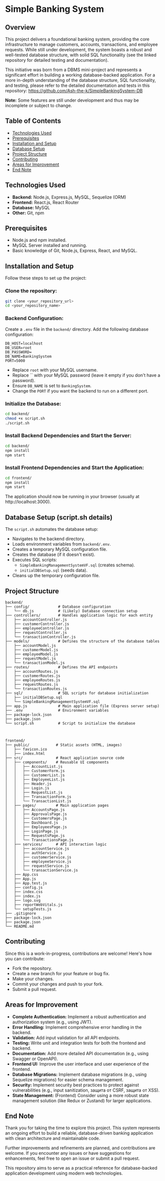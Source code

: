 # Simple Banking System

## Overview
This project delivers a foundational banking system, providing the core infrastructure to manage customers, accounts, transactions, and employee requests. While still under development, the system boasts a robust and well-tested database structure, with solid SQL functionality (see the linked repository for detailed testing and documentation).

This initiative was born from a DBMS mini-project and represents a significant effort in building a working database-backed application. For a more in-depth understanding of the database structure, SQL functionality, and testing, please refer to the detailed documentation and tests in this repository: https://github.com/Ash-the-k/SimpleBankingSystem-DB

**Note:** Some features are still under development and thus may be incomplete or subject to change.

## Table of Contents

- [Technologies Used](#technologies-used)
- [Prerequisites](#prerequisites)
- [Installation and Setup](#installation-and-setup)
- [Database Setup](#database-setup-scriptsh-details)
- [Project Structure](#project-structure)
- [Contributing](#contributing)
- [Areas for Improvement](#areas-for-improvement)
- [End Note](#end-note)


## Technologies Used
- **Backend:** Node.js, Express.js, MySQL, Sequelize (ORM)
- **Frontend:** React.js, React Router
- **Database:** MySQL
- **Other:** Git, npm

## Prerequisites
- Node.js and npm installed.
- MySQL Server installed and running.
- Basic knowledge of Git, Node.js, Express, React, and MySQL.

## Installation and Setup
Follow these steps to set up the project:

### Clone the repository:
```bash
git clone <your_repository_url>
cd <your_repository_name>
```

### Backend Configuration:
Create a `.env` file in the `backend/` directory. Add the following database configuration:
```env
DB_HOST=localhost
DB_USER=root
DB_PASSWORD=
DB_NAME=BankingSystem
PORT=5000
```
- Replace `root` with your MySQL username.
- Replace `` with your MySQL password (leave it empty if you don't have a password).
- Ensure `DB_NAME` is set to `BankingSystem`.
- Change the `PORT` if you want the backend to run on a different port.

### Initialize the Database:
```bash
cd backend/
chmod +x script.sh
./script.sh
```

### Install Backend Dependencies and Start the Server:
```bash
cd backend/
npm install
npm start
```

### Install Frontend Dependencies and Start the Application:
```bash
cd frontend/
npm install
npm start
```
The application should now be running in your browser (usually at http://localhost:3000).

## Database Setup (script.sh details)
The `script.sh` automates the database setup:
- Navigates to the backend directory.
- Loads environment variables from `backend/.env`.
- Creates a temporary MySQL configuration file.
- Creates the database (if it doesn't exist).
- Executes SQL scripts:
  - `SimpleBankingManagementSystemVF.sql` (creates schema).
  - `initialDBSetup.sql` (seeds data).
- Cleans up the temporary configuration file.

## Project Structure
```
backend/
├── config/             # Database configuration
│   └── db.js           # (Likely) Database connection setup
├── controllers/        # Handles application logic for each entity
│   ├── accountController.js
│   ├── customerController.js
│   ├── employeeController.js
│   ├── requestController.js
│   └── transactionController.js
├── models/             # Defines the structure of the database tables
│   ├── accountModel.js
│   ├── customerModel.js
│   ├── employeeModel.js
│   ├── requestModel.js
│   └── transactionModel.js
├── routes/             # Defines the API endpoints
│   ├── accountRoutes.js
│   ├── customerRoutes.js
│   ├── employeeRoutes.js
│   ├── requestRoutes.js
│   └── transactionRoutes.js
├── sql/                # SQL scripts for database initialization
│   ├── initialDBSetup.sql
│   └── SimpleBankingManagementSystemVF.sql
├── app.js              # Main application file (Express server setup)
├── .env                # Environment variables
├── package-lock.json
├── package.json
└── script.sh           # Script to initialize the database



frontend/
├── public/            # Static assets (HTML, images)
│   ├── favicon.ico
│   ├── index.html
├── src/               # React application source code
│   ├── components/    # Reusable UI components
│   │   ├── AccountList.js
│   │   ├── CustomerForm.js
│   │   ├── CustomerList.js
│   │   ├── EmployeeList.js
│   │   ├── Header.js
│   │   ├── Login.js
│   │   ├── RequestList.js
│   │   ├── TransactionForm.js
│   │   └── TransactionList.js
│   ├── pages/         # Main application pages
│   │   ├── AccountsPage.js
│   │   ├── ApprovalsPage.js
│   │   ├── CustomersPage.js
│   │   ├── Dashboard.js
│   │   ├── EmployeesPage.js
│   │   ├── LoginPage.js
│   │   ├── RequestsPage.js
│   │   └── TransactionsPage.js
│   ├── services/      # API interaction logic
│   │   ├── accountService.js
│   │   ├── authService.js
│   │   ├── customerService.js
│   │   ├── employeeService.js
│   │   ├── requestService.js
│   │   └── transactionService.js
│   ├── App.css
│   ├── App.js
│   ├── App.test.js
│   ├── config.js
│   ├── index.css
│   ├── index.js
│   ├── logo.svg
│   ├── reportWebVitals.js
│   └── setupTests.js
├── .gitignore
├── package-lock.json
├── package.json
└── README.md

```

## Contributing
Since this is a work-in-progress, contributions are welcome! Here's how you can contribute:
- Fork the repository.
- Create a new branch for your feature or bug fix.
- Make your changes.
- Commit your changes and push to your fork.
- Submit a pull request.

## Areas for Improvement
- **Complete Authentication:** Implement a robust authentication and authorization system (e.g., using JWT).
- **Error Handling:** Implement comprehensive error handling in the backend.
- **Validation:** Add input validation for all API endpoints.
- **Testing:** Write unit and integration tests for both the frontend and backend.
- **Documentation:** Add more detailed API documentation (e.g., using Swagger or OpenAPI).
- **Frontend UI:** Improve the user interface and user experience of the frontend.
- **Database Migrations:** Implement database migrations (e.g., using Sequelize migrations) for easier schema management.
- **Security:** Implement security best practices to protect against vulnerabilities (e.g., input sanitization, защита от CSRF, защита от XSS).
- **State Management:** (Frontend) Consider using a more robust state management solution (like Redux or Zustand) for larger applications.

## End Note

Thank you for taking the time to explore this project. This system represents an ongoing effort to build a reliable, database-driven banking application with clean architecture and maintainable code.

Further improvements and refinements are planned, and contributions are welcome. If you encounter any issues or have suggestions for enhancements, feel free to open an issue or submit a pull request.

This repository aims to serve as a practical reference for database-backed application development using modern web technologies.

